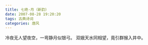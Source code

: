 ```yaml
---
title: 七绝·月（新韵）
date: 2007-08-28 19:20:20
tags: 古典诗词
categories: 唐风
---
```

冷夜无人望夜空，一弯静月似银弓。
双娥天水同相望，竟引群猴入井中。